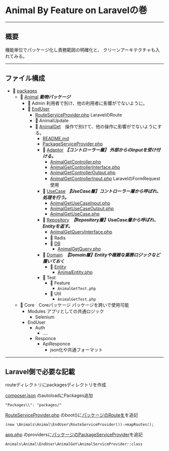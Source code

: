 # Animal By Feature on Laravelの巻

---

## 概要

機能単位でパッケージ化し責務範囲の明確化と、 クリーンアーキテクチャも入れてみる。

---

## ファイル構成

- 📁 [packages](packages)
    - 📁 [Animal](packages%2FAnimal) **_動物パッケージ_**
        - 📁 Admin 利用者で別け、他の利用者に影響がでないように。
        - 📁 [EndUser](packages%2FAnimal%2FEndUser)
            - [RouteServiceProvider.php](packages%2FAnimal%2FEndUser%2FRouteServiceProvider.php) LaravelのRoute
            - 📁 AnimalUpdate
            - 📁 [AnimalGet](packages%2FAnimal%2FEndUser%2FAnimalGet)　操作で別けて、他の操作に影響がでないようにする。
                - [README.md](packages%2FAnimal%2FEndUser%2FAnimalGet%2FREADME.md)
                - [PackageServiceProvider.php](packages%2FAnimal%2FEndUser%2FAnimalGet%2FPackageServiceProvider.php)
                - 📁 [Adaptor](packages%2FAnimal%2FEndUser%2FAnimalGet%2FAdaptor) **_【コントローラー層】 外部からのinputを受け付ける。_**
                    - [AnimalGetController.php](packages%2FAnimal%2FEndUser%2FAnimalGet%2FAdaptor%2FAnimalGetController.php)
                    - [AnimalGetControllerInterface.php](packages%2FAnimal%2FEndUser%2FAnimalGet%2FAdaptor%2FAnimalGetControllerInterface.php)
                    - [AnimalGetControllerOutput.php](packages%2FAnimal%2FEndUser%2FAnimalGet%2FAdaptor%2FAnimalGetControllerOutput.php)
                    - [AnimalGetControllerInput.php](packages%2FAnimal%2FEndUser%2FAnimalGet%2FAdaptor%2FAnimalGetControllerInput.php) LaravelのFormRequest使用
                - 📁 [UseCase](packages%2FAnimal%2FEndUser%2FAnimalGet%2FUseCase) **_【UseCase層】コントローラー層から呼ばれ、処理を行う。_**
                    - [AnimalGetUseCaseInput.php](packages%2FAnimal%2FEndUser%2FAnimalGet%2FUseCase%2FAnimalGetUseCaseInput.php) 
                    - [AnimalGetUseCaseOutput.php](packages%2FAnimal%2FEndUser%2FAnimalGet%2FUseCase%2FAnimalGetUseCaseOutput.php) 
                    - [AnimalGetUseCase.php](packages%2FAnimal%2FEndUser%2FAnimalGet%2FUseCase%2FAnimalGetUseCase.php)
                - 📁 [Repository](packages%2FAnimal%2FEndUser%2FAnimalGet%2FRepository)　**_【Repository層】UsaCase層から呼ばれ、Entityを返す。_**
                    - [AnimalGetQueryInterface.php](packages%2FAnimal%2FEndUser%2FAnimalGet%2FRepository%2FAnimalGetQueryInterface.php)
                    - 📁 Radis　
                    - 📁 [DB](packages%2FAnimal%2FEndUser%2FAnimalGet%2FRepository%2FDB)
                        - [AnimalGetQuery.php](packages%2FAnimal%2FEndUser%2FAnimalGet%2FRepository%2FDB%2FAnimalGetQuery.php) 
                - 📁 [Domain](packages%2FAnimal%2FEndUser%2FAnimalGet%2FDomain)　**_【Domain層】Entityや複雑な業務ロジックなど置いておく_**
                    - 📁 [Entity](packages%2FAnimal%2FEndUser%2FAnimalGet%2FDomain%2FEntity)
                        - [AnimalEntity.php](packages%2FAnimal%2FEndUser%2FAnimalGet%2FDomain%2FEntity%2FAnimalEntity.php)
                - 📁 Test
                    - 📁 Feature
                        - `AnimalGetTest.php`
                    - 📁 Util
                        - `AnimalGetTest.php`
    - 📁 Core　Coreパッケージ パッケージを跨いで使用可能
        - Modules アプリとしての共通ロジック
          - Selenium
        - EndUser
            - Auth
                - ….
            - Responce
                - ApiResponce
                    - json化や共通フォーマット


---

## Laravel側で必要な記載


routeディレクトリにpackagesディレクトリを作成

 [composer.json](composer.json) のautoloadにPackages追加

```
"Packages\\": "packages/"
```

 [RouteServiceProvider.php](app%2FProviders%2FRouteServiceProvider.php) のboot()に[パッケージのRouteを](packages%2FAnimal%2FEndUser%2FRouteServiceProvider.php)を追記

```
(new \Animals\Animal\EndUser\RouteServiceProvider())->mapRoutes();
```

 [app.php](config%2Fapp.php) のprovidersに[パッケージのPackageServiceProvider](packages%2FAnimal%2FEndUser%2FAnimalGet%2FPackageServiceProvider.php)を追記

```
Animals\Animal\EndUser\AnimalGet\AnimalServiceProvider::class
```


